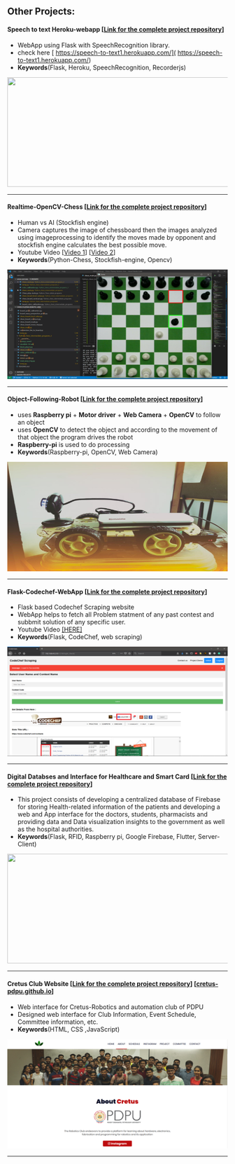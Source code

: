 ## Other Projects:

#### Speech to text Heroku-webapp  [[Link for the complete project repository](https://github.com/Vatsalparsaniya/Flask-speech-to-text)]

* WebApp using Flask with SpeechRecognition library.  
* check here [ https://speech-to-text1.herokuapp.com/]( https://speech-to-text1.herokuapp.com/)
* **Keywords**(Flask, Heroku, SpeechRecognition,  Recorderjs)
<img src="https://raw.githubusercontent.com/Vatsalparsaniya/Flask-speech-to-text/master/upload/sptsc2.PNG?token=AIDJHSG5LBIYAWTD5VMKBTS63TBKI" width="600" height="250">

---

#### Realtime-OpenCV-Chess [[Link for the complete project repository](https://github.com/Vatsalparsaniya/Realtime-OpenCV-Chess)]

* Human vs AI (Stockfish engine)
* Camera captures the image of chessboard then the images analyzed using imageprocessing to identify the moves made by opponent and stockfish engine calculates the best possible move.
* Youtube Video [[Video 1](https://www.youtube.com/watch?v=v12ELMNIZVE)]  [[Video 2](https://www.youtube.com/watch?v=e0FtXusMFTY)]
* **Keywords**(Python-Chess, Stockfish-engine, Opencv)
<img src="https://raw.githubusercontent.com/Vatsalparsaniya/Machine-Learning-Portfolio/master/Other%20Projects/Realtime-OpenCV-Chess/canvas.png" width="600" height="250">

---

#### Object-Following-Robot [[Link for the complete project repository](https://github.com/memr5/Object-Following-Robot)]

* uses **Raspberry pi** + **Motor driver** + **Web Camera** + **OpenCV** to follow an object  
* uses **OpenCV** to detect the object and according to the movement of that object the program drives the robot  
* **Raspberry-pi** is used to do processing
* **Keywords**(Raspberry-pi, OpenCV, Web Camera)
<img src="https://raw.githubusercontent.com/Vatsalparsaniya/Machine-Learning-Portfolio/master/Other%20Projects/Object-Following-Robot/canvas.jpeg" width="600" height="250">

---

#### Flask-Codechef-WebApp [[Link for the complete project repository](https://github.com/Vatsalparsaniya/Flask_CodeChef)]

* Flask based Codechef Scraping website
* WebApp helps to fetch all Problem statment of any past contest and subbmit solution of any specific user.
* Youtube Video [[HERE]](https://www.youtube.com/watch?v=qNh1ITZMs6M)
* **Keywords**(Flask, CodeChef, web scraping)
<img src="https://raw.githubusercontent.com/Vatsalparsaniya/Flask_CodeChef/master/Images/4.png" width="600" height="250">

---

#### Digital Databses and Interface for Healthcare and Smart Card  [[Link for the complete project repository](https://github.com/Vatsalparsaniya/PixHealth)]

* This project consists of developing a centralized database of Firebase for storing Health-related information of the patients and developing a web and App interface for the doctors, students, pharmacists and providing data and Data visualization insights to the government as well as the hospital authorities.
* **Keywords**(Flask, RFID, Raspberry pi, Google Firebase, Flutter, Server-Client)
<img src="https://raw.githubusercontent.com/Vatsalparsaniya/PixHealth/master/Pix-Health/Web-Portal_SC/1.jpeg" width="600" height="250">

---

#### Cretus Club Website [[Link for the complete project repository](https://github.com/Vatsalparsaniya/Cretus-Website)] [[cretus-pdpu.github.io](cretus-pdpu.github.io)]

* Web interface for Cretus-Robotics and automation club of PDPU
* Designed web interface for Club Information, Event Schedule, Committee information, etc.
* **Keywords**(HTML, CSS ,JavaScript)
<img src="https://raw.githubusercontent.com/Vatsalparsaniya/Machine-Learning-Portfolio/master/Other%20Projects/Cretus-website/Canvas.PNG" width="600" height="250">

---
